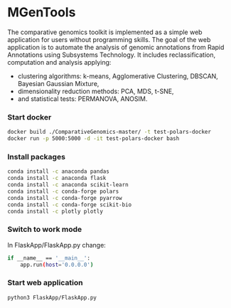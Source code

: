 # MGenTools

The comparative genomics toolkit is implemented as a simple web application for users without programming skills.
The goal of the web application is to automate the analysis of genomic annotations from Rapid Annotations using Subsystems Technology.
It includes reclassification, computation and analysis applying:
- clustering algorithms: k-means, Agglomerative Clustering, DBSCAN, Bayesian Gaussian Mixture,
- dimensionality reduction methods: PCA, MDS, t-SNE,
- and statistical tests: PERMANOVA, ANOSIM.

### Start docker
```bash
docker build ./ComparativeGenomics-master/ -t test-polars-docker
docker run -p 5000:5000 -d -it test-polars-docker bash
```

### Install packages
```bash 
conda install -c anaconda pandas 
conda install -c anaconda flask
conda install -c anaconda scikit-learn 
conda install -c conda-forge polars
conda install -c conda-forge pyarrow
conda install -c conda-forge scikit-bio
conda install -c plotly plotly
```

### Switch to work mode
In FlaskApp/FlaskApp.py change:
```bash 
if __name__ == '__main__':
    app.run(host='0.0.0.0')
```

### Start web application
```bash 
python3 FlaskApp/FlaskApp.py
```
